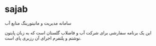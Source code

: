# sajab
سامانه مدیریت و مانیتورینگ منابع آب

این یک برنامه سفارشی برای شرکت آب و فاضلاب گلستان است که به زبان پایتون نوشتم و پلتفرم اجرای آن رزبری پای است.